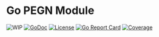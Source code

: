 # Go PEGN Module

![WIP](https://img.shields.io/badge/status-wip-red.svg)
[![GoDoc](https://godoc.org/github.com/rwxrob/pegn-go?status.svg)](https://godoc.org/github.com/rwxrob/pegn)
[![License](https://img.shields.io/badge/license-Apache2-brightgreen.svg)](LICENSE)
[![Go Report Card](https://goreportcard.com/badge/github.com/rwxrob/pegn-go)](https://goreportcard.com/report/github.com/rwxrob/pegn-go)
[![Coverage](https://gocover.io/_badge/github.com/rwxrob/pegn)](https://gocover.io/github.com/rwxrob/pegn-go)

